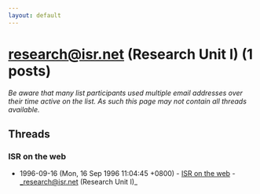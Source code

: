 ```yaml
---
layout: default
---
```


# research@isr.net (Research Unit I) (1 posts)

_Be aware that many list participants used multiple email addresses over their time active on the list. As such this page may not contain all threads available._

## Threads

### ISR on the web
+ 1996-09-16 (Mon, 16 Sep 1996 11:04:45 +0800) - [ISR on the web](/archive/1996/09/5e463a4807d52187aebe484a8f370c31c41cdc8b11914fa3d1cc937cbb9ed66c) - _research@isr.net (Research Unit I)_


